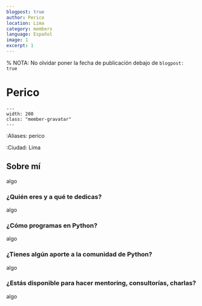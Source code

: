 ```yaml
---
blogpost: true
author: Perico
location: Lima
category: members
language: Español
image: 1
excerpt: 1
---
```


% NOTA: No olvidar poner la fecha de publicación debajo de `blogpost: true`

# Perico

```{gravatar} perico@gmail.com
---
width: 200
class: "member-gravatar"
---
```

:Aliases: perico

:Ciudad: Lima

## Sobre mí

algo

### ¿Quién eres y a qué te dedicas?

algo

### ¿Cómo programas en Python?

algo

### ¿Tienes algún aporte a la comunidad de Python?

algo

### ¿Estás disponible para hacer mentoring, consultorías, charlas?

algo
